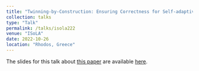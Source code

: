 ```yaml
---
title: "Twinning-by-Construction: Ensuring Correctness for Self-adaptive Digital Twins"
collection: talks
type: "Talk"
permalink: /talks/isola222
venue: "ISoLA"
date: 2022-10-26
location: "Rhodos, Greece"
---
```


The slides for this talk about [this paper](/files/isola_22_2.pdf) are available [here](/files/talk_isola_22_2.pdf).
